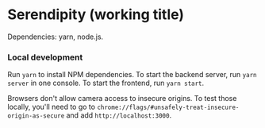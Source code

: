 # Serendipity (working title)

Dependencies: yarn, node.js.


### Local development

Run `yarn` to install NPM dependencies. To start the backend server, run `yarn server` in one console. To start the frontend, run `yarn start`.

Browsers don't allow camera access to insecure origins. To test those locally, you'll need to go to `chrome://flags/#unsafely-treat-insecure-origin-as-secure` and add `http://localhost:3000`.
